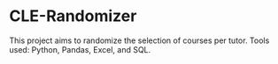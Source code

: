 # CLE-Randomizer
This project aims to randomize the selection of courses per tutor. Tools used: Python, Pandas, Excel, and SQL.
